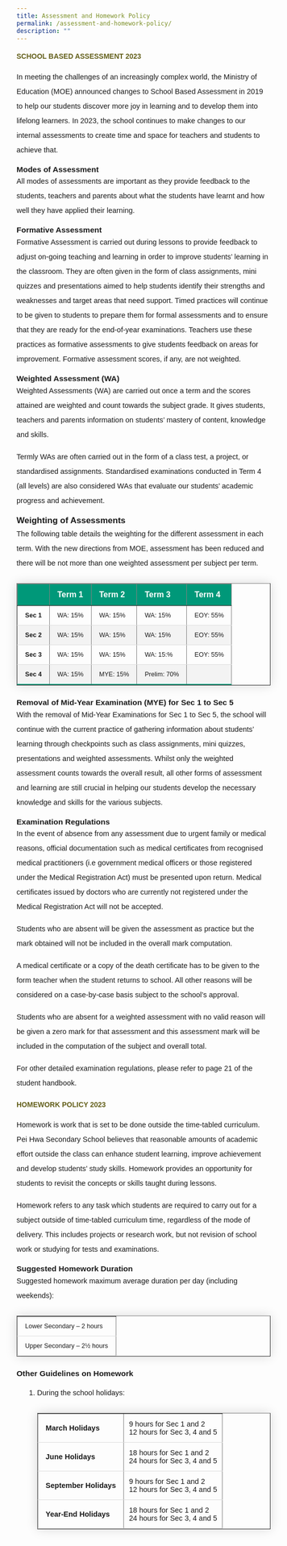 ```yaml
---
title: Assessment and Homework Policy
permalink: /assessment-and-homework-policy/
description: ""
---
```

<h4 style="color:#635f1a;font-family:sans-serif;">SCHOOL BASED ASSESSMENT 2023</h4>

<p style="font-size:14.5px; line-height:2;margin-top:15px;font-family:sans-serif;">In meeting the challenges of an increasingly complex world, the Ministry of Education (MOE) announced changes to School Based Assessment in 2019 to help our students discover more joy in learning and to develop them into lifelong learners. In 2023, the school continues to make changes to our internal assessments to create time and space for teachers and students to achieve that.</p>

<p style="margin-top:15px;font-size:15.5px;"><strong style="font-family:sans-serif;">Modes of Assessment</strong></p>

<p style="font-size:14.5px; line-height:2;margin:-15px 0 13px 0px;font-family:sans-serif;">All modes of assessments are important as they provide feedback to the students, teachers and parents about what the students have learnt and how well they have applied their learning.</p>

<p style="margin-top:15px;font-size:15.5px;"><strong style="font-family:sans-serif;">Formative Assessment</strong></p>

<p style="font-size:14.5px; line-height:2;margin:-15px 0 13px 0px;font-family:sans-serif;">Formative Assessment is carried out during lessons to provide feedback to adjust on-going teaching and learning in order to improve students’ learning in the classroom. They are often given in the form of class assignments, mini quizzes and presentations aimed to help students identify their strengths and weaknesses and target areas that need support. Timed practices will continue to be given to students to prepare them for formal assessments and to ensure that they are ready for the end-of-year examinations. Teachers use these practices as formative assessments to give students feedback on areas for improvement. Formative assessment scores, if any, are not weighted.</p>

<p style="margin-top:15.5px;font-size:15.5px;"><strong style="font-family:sans-serif;">Weighted Assessment (WA)</strong></p>

<p style="font-size:14.5px; line-height:2;margin:-15px 0 13px 0px;font-family:sans-serif;">Weighted Assessments (WA) are carried out once a term and the scores attained are weighted and count towards the subject grade. It gives students, teachers and parents information on students’ mastery of content, knowledge and skills.</p>

<p style="margin-top:15px;font-size:14.5px; line-height:2;font-family:sans-serif;">Termly WAs are often carried out in the form of a class test, a project, or standardised assignments. Standardised examinations conducted in Term 4 (all levels) are also considered WAs that evaluate our students’ academic progress and achievement.</p>

<p style="margin-top:15.5px;font-size:17px;"><strong style="font-family:sans-serif;">Weighting of Assessments</strong></p>

<p style="font-size:14.5px; line-height:2;margin:-15px 0 13px 0px;font-family:sans-serif;">The following table details the weighting for the different assessment in each term. With the new directions from MOE, assessment has been reduced and there will be not more than one weighted assessment per subject per term.</p>


<table border="1" style="border-collapse: collapse;margin: 25px 0;font-size: 0.9em;font-family: sans-serif;min-width: 400px; box-shadow: 0 0 20px rgba(0, 0, 0, 0.15);">
	
<thead style="background-color: #009879; font-weight: bold; font-size: 16px;">
		<tr>
			<td style="text-align:left;color:white;padding:12px 15px;font-family:sans-serif;">&nbsp;</td>
			<td style="text-align:left;color:white;padding:12px 15px;font-family:sans-serif;">Term 1</td>
			<td style="text-align:left;color:white;padding:12px 15px;font-family:sans-serif;">Term 2</td>
			<td style="text-align:left;color:white;padding:12px 15px;font-family:sans-serif;">Term 3</td>
			<td style="text-align:left;color:white;padding:12px 15px;font-family:sans-serif;">Term 4</td>
		</tr>
	</thead>

	
<tbody>
<tr style="border-bottom: 1px solid #dddddd;">
<td style="padding: 12px 15px;font-family:sans-serif;"><strong style="font-family:sans-serif;">Sec 1</strong></td>
<td style="padding: 12px 15px;font-family:sans-serif;">WA: 15%</td>
<td style="padding: 12px 15px;font-family:sans-serif;">WA: 15%</td>
<td style="padding: 12px 15px;font-family:sans-serif;">WA: 15%</td>
<td style="padding: 12px 15px;font-family:sans-serif;">EOY: 55%</td>
</tr>
	
<tr style="background-color: #f3f3f3;border-bottom: 1px solid #dddddd;">
<td style="padding: 12px 15px;font-family:Tahoma;"><strong style="font-family:sans-serif;">Sec 2</strong></td>
<td style="padding: 12px 15px;font-family:sans-serif;">WA: 15%</td>
<td style="padding: 12px 15px;font-family:sans-serif;">WA: 15%</td>
<td style="padding: 12px 15px;font-family:sans-serif;">WA: 15%</td>
<td style="padding: 12px 15px;font-family:sans-serif;">EOY: 55%</td>
</tr>
															
<tr style="border-bottom: 1px solid #dddddd;">
<td style="padding: 12px 15px;font-family:sans-serif;"><strong style="font-family:sans-serif;">Sec 3</strong></td>
<td style="padding: 12px 15px;font-family:sans-serif;">WA: 15%</td>
<td style="padding: 12px 15px;font-family:sans-serif;">WA: 15%</td>
<td style="padding: 12px 15px;font-family:sans-serif;">WA: 15:%</td>
<td style="padding: 12px 15px;font-family:sans-serif;">EOY: 55%</td>
</tr>
															
<tr style="border-bottom: 2px solid #009879;     background-color: #f3f3f3;">
<td style="padding: 12px 15px;font-family:sans-serif;"><strong style="font-family:sans-serif;">Sec 4</strong></td>
<td style="padding: 12px 15px;font-family:sans-serif;">WA: 15%</td>
<td style="padding: 12px 15px;font-family:sans-serif;">MYE: 15%</td>
<td style="padding: 12px 15px;font-family:sans-serif;">Prelim: 70%</td>
<td style="padding: 12px 15px;font-family:sans-serif;">&nbsp;</td>
</tr>
	
</tbody>
</table>

<p style="margin-top:15px;font-size:15.5px;"><strong style="font-family:sans-serif;">Removal of Mid-Year Examination (MYE) for Sec 1 to Sec 5</strong></p>

<p style="font-size:14.5px; line-height:2;margin:-15px 0 13px 0px;font-family:sans-serif;">With the removal of Mid-Year Examinations for Sec 1 to Sec 5, the school will continue with the current practice of gathering information about students’ learning through checkpoints such as class assignments, mini quizzes, presentations and weighted assessments. Whilst only the weighted assessment counts towards the overall result, all other forms of assessment and learning are still crucial in helping our students develop the necessary knowledge and skills for the various subjects.</p>

<p style="margin-top:15px;font-size:15.5px;"><strong style="font-family:sans-serif;">Examination Regulations </strong></p>

<p style="font-size:14.5px; line-height:2;margin:-15px 0 13px 0px;font-family:sans-serif;">In the event of absence from any assessment due to urgent family or medical reasons, official documentation such as medical certificates from recognised medical practitioners (i.e government medical officers or those registered under the Medical Registration Act) must be presented upon return. Medical certificates issued by doctors who are currently not registered under the Medical Registration Act will not be accepted. </p>

<p style="font-size:14.5px; line-height:2;margin-top:15px;font-family:sans-serif;">Students who are absent will be given the assessment as practice but the mark obtained will not be included in the overall mark computation.</p>

<p style="margin-top:15px;font-size:14.5px; line-height:2;font-family:sans-serif;">A medical certificate or a copy of the death certificate has to be given to the form teacher when the student returns to school. All other reasons will be considered on a case-by-case basis subject to the school’s approval.</p>

<p style="margin-top:15px;font-size:14.5px; line-height:2;font-family:sans-serif;">Students who are absent for a weighted assessment with no valid reason will be given a zero mark for that assessment and this assessment mark will be included in the computation of the subject and overall total. </p>

<p style="margin-top:15px;font-size:14.5px; line-height:2;font-family:sans-serif;">For other detailed examination regulations, please refer to page 21 of the student handbook.</p>

<h4 style="color:#635f1a;font-family:sans-serif;">HOMEWORK POLICY 2023</h4>

<p style="font-size:14.5px; line-height:2;margin-top:15px;font-family:sans-serif;">Homework is work that is set to be done outside the time-tabled curriculum. Pei Hwa Secondary School believes that reasonable amounts of academic effort outside the class can enhance student learning, improve achievement and develop students’ study skills. Homework provides an opportunity for students to revisit the concepts or skills taught during lessons.</p>

<p style="margin-top:15px;font-size:14.5px; line-height:2;font-family:sans-serif;">Homework refers to any task which students are required to carry out for a subject outside of time-tabled curriculum time, regardless of the mode of delivery. This includes projects or research work, but not revision of school work or studying for tests and examinations.</p>

<p style="margin-top:15px;font-size:15.5px;"><strong style="font-family:sans-serif;">Suggested Homework Duration</strong></p>

<p style="font-size:14.5px; line-height:2;margin:-15px 0 13px 0px;font-family:sans-serif;">Suggested homework maximum average duration per day (including weekends):</p>

<table border="1" style="border-collapse: collapse;margin: 25px 0;font-size: 0.9em;font-family: sans-serif;min-width: 400px; box-shadow: 0 0 20px rgba(0, 0, 0, 0.15);">

<tbody>
<tr style="border-bottom: 1px solid #dddddd;">
<td style="padding: 12px 15px;font-family:sans-serif;">Lower Secondary&nbsp;– 2&nbsp;hours</td>
</tr>
															
<tr style="border-bottom: 1px solid #dddddd;">
<td style="padding: 12px 15px;font-family:sans-serif;">Upper Secondary&nbsp;– 2½ hours</td>
</tr>
	
</tbody>
</table>

<p style="margin-top:15px;font-size:15.5px;"><strong style="font-family:sans-serif;">Other Guidelines on Homework</strong></p>
<ol style="margin-top:5px;">
<li aria-level="1" style="font-size:14.5px; line-height:2;margin-left:17px;font-family:sans-serif;">During the school holidays:

<table border="1" style="border-collapse: collapse;margin: 25px 0;font-size: 0.9em;font-family: sans-serif;min-width: 400px; box-shadow: 0 0 20px rgba(0, 0, 0, 0.15);">
	
<tbody>
<tr style="border-bottom: 1px solid #dddddd;">
<td style="padding: 20px 15px; font-size:14.5px; font-family:sans-serif;"><strong style="font-family:sans-serif;">March Holidays</strong></td>
<td style="padding: 6px 10px;font-size:14.5px;font-family:sans-serif;">9 hours for Sec 1 and 2 <br>12 hours for Sec 3, 4 and 5</td>
</tr>
	
<tr style="border-bottom: 1px solid #dddddd;">
<td style="padding: 20px 15px;font-size:14.5px;font-family:sans-serif;"><strong style="font-family:sans-serif;">June Holidays</strong></td>
<td style="padding: 6px 10px;font-size:14.5px;font-family:sans-serif;">18 hours for Sec 1 and 2 <br>24 hours for Sec 3, 4 and 5</td>
</tr>
	
<tr style="border-bottom: 1px solid #dddddd;">
<td style="padding: 20px 15px;font-size:14.5px;font-family:sans-serif;"><strong style="font-family:sans-serif;">September Holidays</strong></td>
<td style="padding: 6px 10px;font-size:14.5px;font-family:sans-serif;">9 hours for Sec 1 and 2 <br>12 hours for Sec 3, 4 and 5</td>
</tr>

<tr style="border-bottom: 1px solid #dddddd;">
<td style="padding: 20px 15px;font-size:14.5px;font-family:sans-serif;"><strong style="font-family:sans-serif;">Year-End Holidays</strong></td>
<td style="padding: 6px 10px;font-size:14.5px;font-family:sans-serif;">18 hours for Sec 1 and 2 <br>24 hours for Sec 3, 4 and 5</td>
</tr>
	
</tbody>
</table>
</li>
</ol>